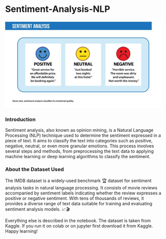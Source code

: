 # Sentiment-Analysis-NLP
![screenshot](SA.jpeg)

### Introduction
Sentiment analysis, also known as opinion mining, is a Natural Language Processing (NLP) technique used to determine the sentiment expressed in a piece of text. It aims to classify the text
into categories such as positive, negative, neutral, or even more granular emotions. This process involves several steps and methods, from preprocessing the text data to applying machine 
learning or deep learning algorithms to classify the sentiment.


### About the Dataset Used
The IMDB dataset is a widely-used benchmark 🏆 dataset for sentiment analysis tasks in natural language processing. It consists of movie reviews accompanied by sentiment labels indicating 
whether the review expresses a positive or negative sentiment. With tens of thousands of reviews, it provides a diverse range of text data suitable for training and evaluating sentiment 
analysis models. 📈🎬

Everything else is described in the notebook. The dataset is taken from Kaggle. If you run it on colab or on jupyter first download it from Kaggle. 
Happy learning!
